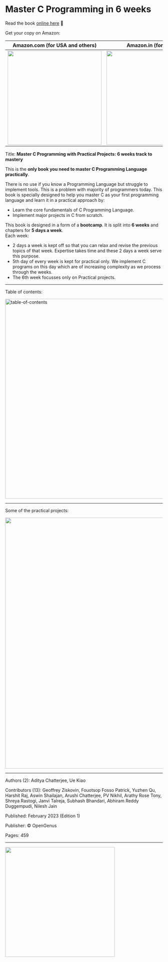 # Master C Programming in 6 weeks

Read the book [online here](https://www.amazon.com/Master-Programming-Practical-Projects-mastery/dp/B0BVSXHK9Z?psc=1&linkCode=sl1&tag=opengenusorg-20&linkId=888a46b6ed86eecc5aa910a2671533cc&language=en_US&ref_=as_li_ss_tl&asin=B0BVSXHK9Z&revisionId=&format=4&depth=1) 📖

Get your copy on Amazon: 

Amazon.com (for USA and others)          |  Amazon.in (for INDIA)  |  The Book
:-------------------------:|:-------------------------:|:-------------------------:
<a href="https://amzn.to/3StbnAk"><img width="300px" src="https://user-images.githubusercontent.com/10634210/231217724-0081543e-0356-4450-9cad-fe62b70d2a28.png" /></a>  |  <a href="https://www.amazon.in/Master-Programming-Practical-Projects-mastery/dp/B0BW9J4K5D"><img width="300px" src="https://user-images.githubusercontent.com/10634210/231216864-0e978a9f-833c-4813-b26f-c8b501d7d852.png" /></a> | <img height="170px" src="https://user-images.githubusercontent.com/10634210/231218642-6f7b9c70-df33-45c3-8e2f-42c8f2ae99b9.png" /> 

Title: **Master C Programming with Practical Projects: 6 weeks track to mastery**

This is the **only book you need to master C Programming Language practically**.

There is no use if you know a Programming Language but struggle to implement tools. This is a problem with majority of programmers today. This book is specially designed to help you master C as your first programming language and learn it in a practical approach by:

* Learn the core fundamentals of C Programming Language.
* Implement major projects in C from scratch.

This book is designed in a form of a **bootcamp**. It is split into **6 weeks** and chapters for **5 days a week**.<br>
Each week:

* 2 days a week is kept off so that you can relax and revise the previous topics of that week. Expertise takes time and these 2 days a week serve this purpose.
* 5th day of every week is kept for practical only. We implement C programs on this day which are of increasing complexity as we process through the weeks.
* The 6th week focusses only on Practical projects.

---

Table of contents:

<img width="637" alt="table-of-contents" src="https://user-images.githubusercontent.com/10634210/231222000-b7aa4dc9-24eb-4e96-b45a-ced74723954f.png">

---

Some of the practical projects:

<img width="800px" src="https://user-images.githubusercontent.com/10634210/231223420-d84cb293-f8cc-4bac-80cc-828afe619b43.png" /> 

---

Authors (2): Aditya Chatterjee, Ue Kiao

Contributors (13): Geoffrey Ziskovin, Fouotsop Fosso Patrick, Yuzhen Qu, Harshit Raj, Aswin Shailajan, Arushi Chatterjee, PV Nikhil, Arathy Rose Tony, Shreya Rastogi, Janvi Talreja, Subhash Bhandari, Abhiram Reddy Duggempudi, Nilesh Jain

Published: February 2023 (Edition 1)

Publisher: © OpenGenus

Pages: 459

---

<img width="350px" src="https://user-images.githubusercontent.com/10634210/231218318-373d2aac-02b3-4a94-b0fa-a61bad5966e4.png" /> 
